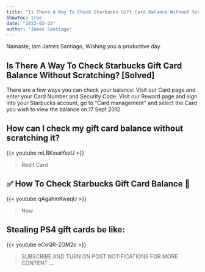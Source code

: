 ```yaml
---
title: "Is There A Way To Check Starbucks Gift Card Balance Without Scratching? [Solved]"
ShowToc: true 
date: "2022-02-22"
author: "James Santiago" 
---
```


Namaste, iam James Santiago, Wishing you a productive day.
## Is There A Way To Check Starbucks Gift Card Balance Without Scratching? [Solved]
There are a few ways you can check your balance: Visit our Card page and enter your Card Number and Security Code. Visit our Reward page and sign into your Starbucks account, go to "Card management" and select the Card you wish to view the balance on.17 Sept 2012

## How can I check my gift card balance without scratching it?
{{< youtube mLBKsuaYezU >}}
>Redit Card 

## ✅  How To Check Starbucks Gift Card Balance 🔴
{{< youtube qAgahmKwaqU >}}
>How

## Stealing PS4 gift cards be like:
{{< youtube eCoQR-2GM2o >}}
>SUBSCRIBE AND TURN ON POST NOTIFICATIONS FOR MORE CONTENT ...

